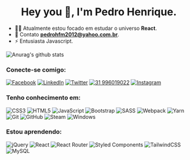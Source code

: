 <h1 align="center">Hey you 👋, I'm Pedro Henrique.</h1>

- 🚣🏻 Atualmente estou focado em estudar o universo **React**.
- 📩 Contato **pedrohfm2012@yahoo.com.br**.
- ⚡ Entusiasta Javascript.

![Anurag's github stats](https://github-readme-stats.vercel.app/api?username=pedroohmf&show_icons=true&theme=react)


<h3 align="left">Conecte-se comigo:</h3>
<p align="left">

<a href="https://www.facebook.com/pedroo2017/" target="blank">	![Facebook](https://img.shields.io/badge/Facebook-%231877F2.svg?style=for-the-badge&logo=Facebook&logoColor=white)</a>
<a href="https://www.linkedin.com/in/pedro-figueiredo-ab5832210/" target="blank">	![LinkedIn](https://img.shields.io/badge/linkedin-%230077B5.svg?style=for-the-badge&logo=linkedin&logoColor=white)</a>
<a href="https://twitter.com/pedrofig17" target="blank">	![Twitter](https://img.shields.io/badge/pedrofig17-%231DA1F2.svg?style=for-the-badge&logo=Twitter&logoColor=white)</a>
<a href="/" target="blank">	![31 996019022](https://img.shields.io/badge/31996019022-25D366?style=for-the-badge&logo=whatsapp&logoColor=white)</a>
<a href="https://www.instagram.com/pedrofigueiredo17/" target="blank">	![Instagram](https://img.shields.io/badge/pedrofigueiredo17-%23E4405F.svg?style=for-the-badge&logo=Instagram&logoColor=white)</a>



<h3 align="left">Tenho conhecimento em:</h3>

![CSS3](https://img.shields.io/badge/css3-%231572B6.svg?style=for-the-badge&logo=css3&logoColor=white)
![HTML5](https://img.shields.io/badge/html5-%23E34F26.svg?style=for-the-badge&logo=html5&logoColor=white)
![JavaScript](https://img.shields.io/badge/javascript-%23323330.svg?style=for-the-badge&logo=javascript&logoColor=%23F7DF1E)
![Bootstrap](https://img.shields.io/badge/bootstrap-%23563D7C.svg?style=for-the-badge&logo=bootstrap&logoColor=white)
![SASS](https://img.shields.io/badge/SASS-hotpink.svg?style=for-the-badge&logo=SASS&logoColor=white)
![Webpack](https://img.shields.io/badge/webpack-%238DD6F9.svg?style=for-the-badge&logo=webpack&logoColor=black)
![Yarn](https://img.shields.io/badge/yarn-%232C8EBB.svg?style=for-the-badge&logo=yarn&logoColor=white)
![Git](https://img.shields.io/badge/git-%23F05033.svg?style=for-the-badge&logo=git&logoColor=white)
![GitHub](https://img.shields.io/badge/github-%23121011.svg?style=for-the-badge&logo=github&logoColor=white)
![Steam](https://img.shields.io/badge/steam-%23000000.svg?style=for-the-badge&logo=steam&logoColor=white)
![Windows](https://img.shields.io/badge/Windows-0078D6?style=for-the-badge&logo=windows&logoColor=white)
<h3 align="left">Estou aprendendo:</h3>

![jQuery](https://img.shields.io/badge/jquery-%230769AD.svg?style=for-the-badge&logo=jquery&logoColor=white)
![React](https://img.shields.io/badge/react-%2320232a.svg?style=for-the-badge&logo=react&logoColor=%2361DAFB)
![React Router](https://img.shields.io/badge/React_Router-CA4245?style=for-the-badge&logo=react-router&logoColor=white)
![Styled Components](https://img.shields.io/badge/styled--components-DB7093?style=for-the-badge&logo=styled-components&logoColor=white)
![TailwindCSS](https://img.shields.io/badge/tailwindcss-%2338B2AC.svg?style=for-the-badge&logo=tailwind-css&logoColor=white)
![MySQL](https://img.shields.io/badge/mysql-%2300f.svg?style=for-the-badge&logo=mysql&logoColor=white)
